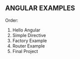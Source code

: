 ANGULAR EXAMPLES
----------------

Order:
1. Hello Angular
2. Simple Directive
3. Factory Example
4. Router Example
5. Final Project

